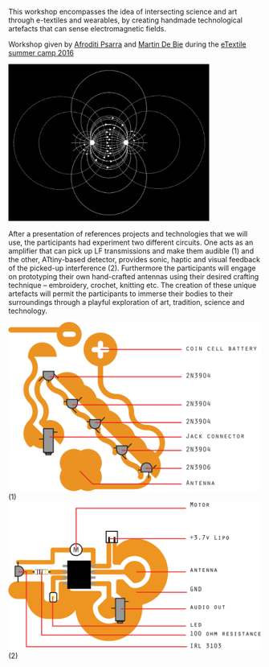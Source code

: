 This workshop encompasses the idea of intersecting science and art through e-textiles and wearables, by creating handmade technological artefacts that can sense electromagnetic fields.

Workshop given by [Afroditi Psarra](http://afroditipsarra.com/) and [Martin De Bie](martindebie.com) during the [eTextile summer camp 2016](http://etextile-summercamp.org/2016/emf/)

<img src=EMFLOW.jpg width=400>

After a  presentation of references projects and technologies that we will use, the participants had experiment two different circuits. 
One acts as an amplifier that can pick up LF transmissions and make them audible (1) and the other, ATtiny-based detector, provides sonic, haptic and visual feedback of the picked-up interference (2). 
Furthermore the participants will engage on prototyping their own hand-crafted antennas using their desired crafting technique – embroidery, crochet, knitting etc. 
The creation of these unique artefacts will permit the participants to immerse their bodies to their surroundings through a playful exploration of art, tradition, science and technology. 

<img src=TransistorSimpleCircuit/schematics/amplifierEMF.png>
(1)

<img src=tinyEMF/schematics/atTinyEMF.png>
(2)